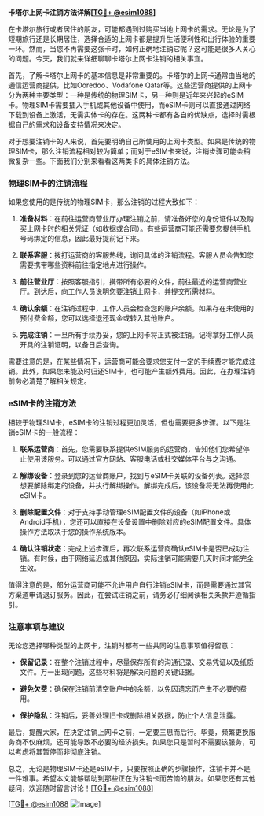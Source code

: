 **卡塔尔上网卡注销方法详解[[TG💪+ @esim1088](https://t.me/s/esim1088)]**

在卡塔尔旅行或者居住的朋友，可能都遇到过购买当地上网卡的需求。无论是为了短期旅行还是长期居住，选择合适的上网卡都是提升生活便利性和出行体验的重要一环。然而，当您不再需要这张卡时，如何正确地注销它呢？这可能是很多人关心的问题。今天，我们就来详细聊聊卡塔尔上网卡注销的相关事宜。

首先，了解卡塔尔上网卡的基本信息是非常重要的。卡塔尔的上网卡通常由当地的通信运营商提供，比如Ooredoo、Vodafone Qatar等。这些运营商提供的上网卡分为两种主要类型：一种是传统的物理SIM卡，另一种则是近年来兴起的eSIM卡。物理SIM卡需要插入手机或其他设备中使用，而eSIM卡则可以直接通过网络下载到设备上激活，无需实体卡的存在。这两种卡都有各自的优缺点，选择时需根据自己的需求和设备支持情况来决定。

对于想要注销卡的人来说，首先要明确自己所使用的上网卡类型。如果是传统的物理SIM卡，那么注销流程相对较为简单；而对于eSIM卡来说，注销步骤可能会稍微复杂一些。下面我们分别来看看这两类卡的具体注销方法。

### 物理SIM卡的注销流程

如果您使用的是传统的物理SIM卡，那么注销的过程大致如下：

1. **准备材料**：在前往运营商营业厅办理注销之前，请准备好您的身份证件以及购买上网卡时的相关凭证（如收据或合同）。有些运营商可能还需要您提供手机号码绑定的信息，因此最好提前记下来。

2. **联系客服**：拨打运营商的客服热线，询问具体的注销流程。客服人员会告知您需要携带哪些资料前往指定地点进行操作。

3. **前往营业厅**：按照客服指引，携带所有必要的文件，前往最近的运营商营业厅。到达后，向工作人员说明您要注销上网卡，并提交所需材料。

4. **确认余额**：在注销过程中，工作人员会检查您的账户余额。如果存在未使用的预付费金额，您可以选择退还现金或转入其他账户。

5. **完成注销**：一旦所有手续办妥，您的上网卡将正式被注销。记得拿好工作人员开具的注销证明，以备日后查询。

需要注意的是，在某些情况下，运营商可能会要求您支付一定的手续费才能完成注销。此外，如果您未能及时归还SIM卡，也可能产生额外费用。因此，在办理注销前务必清楚了解相关规定。

### eSIM卡的注销方法

相较于物理SIM卡，eSIM卡的注销过程更加灵活，但也需要更多步骤。以下是注销eSIM卡的一般流程：

1. **联系运营商**：首先，您需要联系提供eSIM服务的运营商，告知他们您希望停止使用该服务。可以通过官方网站、客服电话或社交媒体平台与之沟通。

2. **解绑设备**：登录到您的运营商账户，找到与eSIM卡关联的设备列表。选择您想要解除绑定的设备，并执行解绑操作。解绑完成后，该设备将无法再使用此eSIM卡。

3. **删除配置文件**：对于支持手动管理eSIM配置文件的设备（如iPhone或Android手机），您还可以直接在设备设置中删除对应的eSIM配置文件。具体操作方法取决于您的操作系统版本。

4. **确认注销状态**：完成上述步骤后，再次联系运营商确认eSIM卡是否已成功注销。有时候，由于网络延迟或其他原因，实际注销可能需要几天时间才能完全生效。

值得注意的是，部分运营商可能不允许用户自行注销eSIM卡，而是需要通过其官方渠道申请退订服务。因此，在尝试注销之前，请务必仔细阅读相关条款并遵循指引。

### 注意事项与建议

无论您选择哪种类型的上网卡，注销时都有一些共同的注意事项值得留意：

- **保留记录**：在整个注销过程中，尽量保存所有的沟通记录、交易凭证以及纸质文件。万一出现问题，这些材料将是解决问题的关键证据。
  
- **避免欠费**：确保在注销前清空账户中的余额，以免因遗忘而产生不必要的费用。

- **保护隐私**：注销后，妥善处理旧卡或删除相关数据，防止个人信息泄露。

最后，提醒大家，在决定注销上网卡之前，一定要三思而后行。毕竟，频繁更换服务商不仅麻烦，还可能导致不必要的经济损失。如果您只是暂时不需要该服务，可以考虑将其暂停而非彻底注销。

总之，无论是物理SIM卡还是eSIM卡，只要按照正确的步骤操作，注销卡并不是一件难事。希望本文能够帮助到那些正在为注销卡而苦恼的朋友。如果您还有其他疑问，欢迎随时留言讨论！[[TG💪+ @esim1088](https://t.me/s/esim1088)]

[[TG💪+ @esim1088](https://t.me/s/esim1088) ![Image](https://i.postimg.cc/4NQfJmqS/Snipaste-2025-05-13-00-14-12.png)]